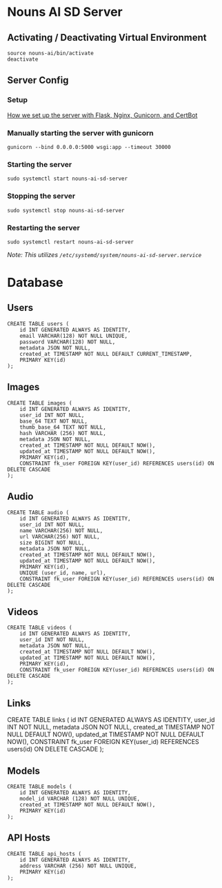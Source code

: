# Nouns AI SD Server

## Activating / Deactivating Virtual Environment
```
source nouns-ai/bin/activate
deactivate
```

## Server Config
### Setup
[How we set up the server with Flask, Nginx, Gunicorn, and CertBot](https://www.digitalocean.com/community/tutorials/how-to-serve-flask-applications-with-gunicorn-and-nginx-on-ubuntu-22-04)

### Manually starting the server with gunicorn
`gunicorn --bind 0.0.0.0:5000 wsgi:app --timeout 30000`

### Starting the server
`sudo systemctl start nouns-ai-sd-server`

### Stopping the server
`sudo systemctl stop nouns-ai-sd-server`

### Restarting the server
`sudo systemctl restart nouns-ai-sd-server`

_Note: This utilizes `/etc/systemd/system/nouns-ai-sd-server.service`_

# Database

## Users
```
CREATE TABLE users (
    id INT GENERATED ALWAYS AS IDENTITY,
    email VARCHAR(128) NOT NULL UNIQUE,
    password VARCHAR(128) NOT NULL,
    metadata JSON NOT NULL,
    created_at TIMESTAMP NOT NULL DEFAULT CURRENT_TIMESTAMP,
    PRIMARY KEY(id)
);
```

## Images
```
CREATE TABLE images (
    id INT GENERATED ALWAYS AS IDENTITY,
    user_id INT NOT NULL,
    base_64 TEXT NOT NULL,
    thumb_base_64 TEXT NOT NULL,
    hash VARCHAR (256) NOT NULL,
    metadata JSON NOT NULL,
    created_at TIMESTAMP NOT NULL DEFAULT NOW(),
    updated_at TIMESTAMP NOT NULL DEFAULT NOW(),
    PRIMARY KEY(id),
    CONSTRAINT fk_user FOREIGN KEY(user_id) REFERENCES users(id) ON DELETE CASCADE
);
```

## Audio
```
CREATE TABLE audio (
    id INT GENERATED ALWAYS AS IDENTITY,
    user_id INT NOT NULL,
    name VARCHAR(256) NOT NULL,
    url VARCHAR(256) NOT NULL,
    size BIGINT NOT NULL,
    metadata JSON NOT NULL,
    created_at TIMESTAMP NOT NULL DEFAULT NOW(),
    updated_at TIMESTAMP NOT NULL DEFAULT NOW(),
    PRIMARY KEY(id),
    UNIQUE (user_id, name, url),
    CONSTRAINT fk_user FOREIGN KEY(user_id) REFERENCES users(id) ON DELETE CASCADE
);
```

## Videos
```
CREATE TABLE videos (
    id INT GENERATED ALWAYS AS IDENTITY,
    user_id INT NOT NULL,
    metadata JSON NOT NULL,
    created_at TIMESTAMP NOT NULL DEFAULT NOW(),
    updated_at TIMESTAMP NOT NULL DEFAULT NOW(),
    PRIMARY KEY(id),
    CONSTRAINT fk_user FOREIGN KEY(user_id) REFERENCES users(id) ON DELETE CASCADE
);
```

## Links
CREATE TABLE links (
    id INT GENERATED ALWAYS AS IDENTITY,
    user_id INT NOT NULL,
    metadata JSON NOT NULL,
    created_at TIMESTAMP NOT NULL DEFAULT NOW(),
    updated_at TIMESTAMP NOT NULL DEFAULT NOW(),
    CONSTRAINT fk_user FOREIGN KEY(user_id) REFERENCES users(id) ON DELETE CASCADE
);

## Models

```
CREATE TABLE models (
    id INT GENERATED ALWAYS AS IDENTITY,
    model_id VARCHAR (128) NOT NULL UNIQUE,
    created_at TIMESTAMP NOT NULL DEFAULT NOW(),
    PRIMARY KEY(id)
);
```

## API Hosts

```
CREATE TABLE api_hosts (
    id INT GENERATED ALWAYS AS IDENTITY,
    address VARCHAR (256) NOT NULL UNIQUE,
    PRIMARY KEY(id)
);
```